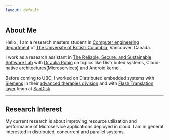 ```yaml
---
layout: default
---
```


## About Me

Hello , I am a research masters student in [Computer engineering department](https://www.ece.ubc.ca/) of [The University of British Columbia](https://www.ubc.ca/), Vancouver, Canada.

I work as a research assistant in [The Reliable, Secure, and Sustainable Software Lab](http://www.ece.ubc.ca/~mjulia/ReSeSS.html) with [Dr Julia Rubin](http://www.ece.ubc.ca/~mjulia/index.html) on topics like Distributed systems, Cloud-native architectures(Microservices) and Android kernel.

Before coming to UBC, I worked on Distributed embedded systems with [Siemens](https://en.wikipedia.org/wiki/Siemens) in their [advanced therapies division](https://www.healthcare.siemens.com/angio) and with [Flash Translation layer](https://en.wikipedia.org/wiki/Flash_file_system) team at [SanDisk](https://www.sandisk.com/).  

---

## Research Interest

My current research is about improving resource utilization and performance of Microservice applications deployed in cloud. I am in general interested in distributed, concurrent and parallel systems. 


